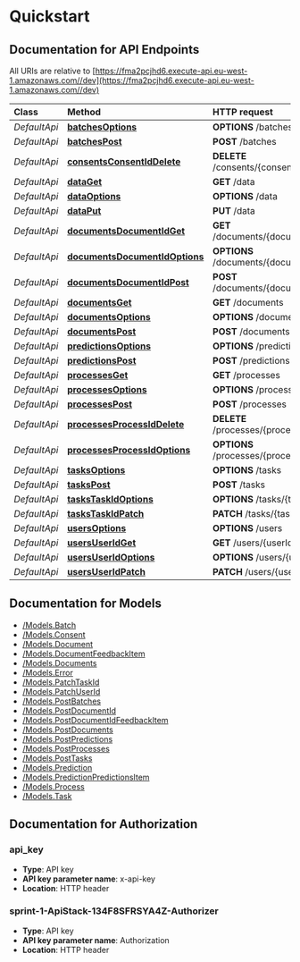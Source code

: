 # Quickstart

## Documentation for API Endpoints

All URIs are relative to [https://fma2pcjhd6.execute-api.eu-west-1.amazonaws.com//dev](https://fma2pcjhd6.execute-api.eu-west-1.amazonaws.com//dev)

| Class | Method | HTTP request | Description |
| :--- | :--- | :--- | :--- |
| _DefaultApi_ | [**batchesOptions**](https://github.com/LucidtechAI/las-docs/tree/a70ce35a5df44f2b0a8d8d267fccb3861a2673f6/apis/dev/Apis/DefaultApi.md#batchesoptions) | **OPTIONS** /batches |  |
| _DefaultApi_ | [**batchesPost**](https://github.com/LucidtechAI/las-docs/tree/a70ce35a5df44f2b0a8d8d267fccb3861a2673f6/apis/dev/Apis/DefaultApi.md#batchespost) | **POST** /batches |  |
| _DefaultApi_ | [**consentsConsentIdDelete**](https://github.com/LucidtechAI/las-docs/tree/a70ce35a5df44f2b0a8d8d267fccb3861a2673f6/apis/dev/Apis/DefaultApi.md#consentsconsentiddelete) | **DELETE** /consents/{consentId} |  |
| _DefaultApi_ | [**dataGet**](https://github.com/LucidtechAI/las-docs/tree/a70ce35a5df44f2b0a8d8d267fccb3861a2673f6/apis/dev/Apis/DefaultApi.md#dataget) | **GET** /data |  |
| _DefaultApi_ | [**dataOptions**](https://github.com/LucidtechAI/las-docs/tree/a70ce35a5df44f2b0a8d8d267fccb3861a2673f6/apis/dev/Apis/DefaultApi.md#dataoptions) | **OPTIONS** /data |  |
| _DefaultApi_ | [**dataPut**](https://github.com/LucidtechAI/las-docs/tree/a70ce35a5df44f2b0a8d8d267fccb3861a2673f6/apis/dev/Apis/DefaultApi.md#dataput) | **PUT** /data |  |
| _DefaultApi_ | [**documentsDocumentIdGet**](https://github.com/LucidtechAI/las-docs/tree/a70ce35a5df44f2b0a8d8d267fccb3861a2673f6/apis/dev/Apis/DefaultApi.md#documentsdocumentidget) | **GET** /documents/{documentId} |  |
| _DefaultApi_ | [**documentsDocumentIdOptions**](https://github.com/LucidtechAI/las-docs/tree/a70ce35a5df44f2b0a8d8d267fccb3861a2673f6/apis/dev/Apis/DefaultApi.md#documentsdocumentidoptions) | **OPTIONS** /documents/{documentId} |  |
| _DefaultApi_ | [**documentsDocumentIdPost**](https://github.com/LucidtechAI/las-docs/tree/a70ce35a5df44f2b0a8d8d267fccb3861a2673f6/apis/dev/Apis/DefaultApi.md#documentsdocumentidpost) | **POST** /documents/{documentId} |  |
| _DefaultApi_ | [**documentsGet**](https://github.com/LucidtechAI/las-docs/tree/a70ce35a5df44f2b0a8d8d267fccb3861a2673f6/apis/dev/Apis/DefaultApi.md#documentsget) | **GET** /documents |  |
| _DefaultApi_ | [**documentsOptions**](https://github.com/LucidtechAI/las-docs/tree/a70ce35a5df44f2b0a8d8d267fccb3861a2673f6/apis/dev/Apis/DefaultApi.md#documentsoptions) | **OPTIONS** /documents |  |
| _DefaultApi_ | [**documentsPost**](https://github.com/LucidtechAI/las-docs/tree/a70ce35a5df44f2b0a8d8d267fccb3861a2673f6/apis/dev/Apis/DefaultApi.md#documentspost) | **POST** /documents |  |
| _DefaultApi_ | [**predictionsOptions**](https://github.com/LucidtechAI/las-docs/tree/a70ce35a5df44f2b0a8d8d267fccb3861a2673f6/apis/dev/Apis/DefaultApi.md#predictionsoptions) | **OPTIONS** /predictions |  |
| _DefaultApi_ | [**predictionsPost**](https://github.com/LucidtechAI/las-docs/tree/a70ce35a5df44f2b0a8d8d267fccb3861a2673f6/apis/dev/Apis/DefaultApi.md#predictionspost) | **POST** /predictions |  |
| _DefaultApi_ | [**processesGet**](https://github.com/LucidtechAI/las-docs/tree/a70ce35a5df44f2b0a8d8d267fccb3861a2673f6/apis/dev/Apis/DefaultApi.md#processesget) | **GET** /processes |  |
| _DefaultApi_ | [**processesOptions**](https://github.com/LucidtechAI/las-docs/tree/a70ce35a5df44f2b0a8d8d267fccb3861a2673f6/apis/dev/Apis/DefaultApi.md#processesoptions) | **OPTIONS** /processes |  |
| _DefaultApi_ | [**processesPost**](https://github.com/LucidtechAI/las-docs/tree/a70ce35a5df44f2b0a8d8d267fccb3861a2673f6/apis/dev/Apis/DefaultApi.md#processespost) | **POST** /processes |  |
| _DefaultApi_ | [**processesProcessIdDelete**](https://github.com/LucidtechAI/las-docs/tree/a70ce35a5df44f2b0a8d8d267fccb3861a2673f6/apis/dev/Apis/DefaultApi.md#processesprocessiddelete) | **DELETE** /processes/{processId} |  |
| _DefaultApi_ | [**processesProcessIdOptions**](https://github.com/LucidtechAI/las-docs/tree/a70ce35a5df44f2b0a8d8d267fccb3861a2673f6/apis/dev/Apis/DefaultApi.md#processesprocessidoptions) | **OPTIONS** /processes/{processId} |  |
| _DefaultApi_ | [**tasksOptions**](https://github.com/LucidtechAI/las-docs/tree/a70ce35a5df44f2b0a8d8d267fccb3861a2673f6/apis/dev/Apis/DefaultApi.md#tasksoptions) | **OPTIONS** /tasks |  |
| _DefaultApi_ | [**tasksPost**](https://github.com/LucidtechAI/las-docs/tree/a70ce35a5df44f2b0a8d8d267fccb3861a2673f6/apis/dev/Apis/DefaultApi.md#taskspost) | **POST** /tasks |  |
| _DefaultApi_ | [**tasksTaskIdOptions**](https://github.com/LucidtechAI/las-docs/tree/a70ce35a5df44f2b0a8d8d267fccb3861a2673f6/apis/dev/Apis/DefaultApi.md#taskstaskidoptions) | **OPTIONS** /tasks/{taskId} |  |
| _DefaultApi_ | [**tasksTaskIdPatch**](https://github.com/LucidtechAI/las-docs/tree/a70ce35a5df44f2b0a8d8d267fccb3861a2673f6/apis/dev/Apis/DefaultApi.md#taskstaskidpatch) | **PATCH** /tasks/{taskId} |  |
| _DefaultApi_ | [**usersOptions**](https://github.com/LucidtechAI/las-docs/tree/a70ce35a5df44f2b0a8d8d267fccb3861a2673f6/apis/dev/Apis/DefaultApi.md#usersoptions) | **OPTIONS** /users |  |
| _DefaultApi_ | [**usersUserIdGet**](https://github.com/LucidtechAI/las-docs/tree/a70ce35a5df44f2b0a8d8d267fccb3861a2673f6/apis/dev/Apis/DefaultApi.md#usersuseridget) | **GET** /users/{userId} |  |
| _DefaultApi_ | [**usersUserIdOptions**](https://github.com/LucidtechAI/las-docs/tree/a70ce35a5df44f2b0a8d8d267fccb3861a2673f6/apis/dev/Apis/DefaultApi.md#usersuseridoptions) | **OPTIONS** /users/{userId} |  |
| _DefaultApi_ | [**usersUserIdPatch**](https://github.com/LucidtechAI/las-docs/tree/a70ce35a5df44f2b0a8d8d267fccb3861a2673f6/apis/dev/Apis/DefaultApi.md#usersuseridpatch) | **PATCH** /users/{userId} |  |

## Documentation for Models

* [/Models.Batch](https://github.com/LucidtechAI/las-docs/tree/a70ce35a5df44f2b0a8d8d267fccb3861a2673f6/apis/dev/Models/Batch.md)
* [/Models.Consent](https://github.com/LucidtechAI/las-docs/tree/a70ce35a5df44f2b0a8d8d267fccb3861a2673f6/apis/dev/Models/Consent.md)
* [/Models.Document](https://github.com/LucidtechAI/las-docs/tree/a70ce35a5df44f2b0a8d8d267fccb3861a2673f6/apis/dev/Models/Document.md)
* [/Models.DocumentFeedbackItem](https://github.com/LucidtechAI/las-docs/tree/a70ce35a5df44f2b0a8d8d267fccb3861a2673f6/apis/dev/Models/DocumentFeedbackItem.md)
* [/Models.Documents](https://github.com/LucidtechAI/las-docs/tree/a70ce35a5df44f2b0a8d8d267fccb3861a2673f6/apis/dev/Models/Documents.md)
* [/Models.Error](https://github.com/LucidtechAI/las-docs/tree/a70ce35a5df44f2b0a8d8d267fccb3861a2673f6/apis/dev/Models/Error.md)
* [/Models.PatchTaskId](https://github.com/LucidtechAI/las-docs/tree/a70ce35a5df44f2b0a8d8d267fccb3861a2673f6/apis/dev/Models/PatchTaskId.md)
* [/Models.PatchUserId](https://github.com/LucidtechAI/las-docs/tree/a70ce35a5df44f2b0a8d8d267fccb3861a2673f6/apis/dev/Models/PatchUserId.md)
* [/Models.PostBatches](https://github.com/LucidtechAI/las-docs/tree/a70ce35a5df44f2b0a8d8d267fccb3861a2673f6/apis/dev/Models/PostBatches.md)
* [/Models.PostDocumentId](https://github.com/LucidtechAI/las-docs/tree/a70ce35a5df44f2b0a8d8d267fccb3861a2673f6/apis/dev/Models/PostDocumentId.md)
* [/Models.PostDocumentIdFeedbackItem](https://github.com/LucidtechAI/las-docs/tree/a70ce35a5df44f2b0a8d8d267fccb3861a2673f6/apis/dev/Models/PostDocumentIdFeedbackItem.md)
* [/Models.PostDocuments](https://github.com/LucidtechAI/las-docs/tree/a70ce35a5df44f2b0a8d8d267fccb3861a2673f6/apis/dev/Models/PostDocuments.md)
* [/Models.PostPredictions](https://github.com/LucidtechAI/las-docs/tree/a70ce35a5df44f2b0a8d8d267fccb3861a2673f6/apis/dev/Models/PostPredictions.md)
* [/Models.PostProcesses](https://github.com/LucidtechAI/las-docs/tree/a70ce35a5df44f2b0a8d8d267fccb3861a2673f6/apis/dev/Models/PostProcesses.md)
* [/Models.PostTasks](https://github.com/LucidtechAI/las-docs/tree/a70ce35a5df44f2b0a8d8d267fccb3861a2673f6/apis/dev/Models/PostTasks.md)
* [/Models.Prediction](https://github.com/LucidtechAI/las-docs/tree/a70ce35a5df44f2b0a8d8d267fccb3861a2673f6/apis/dev/Models/Prediction.md)
* [/Models.PredictionPredictionsItem](https://github.com/LucidtechAI/las-docs/tree/a70ce35a5df44f2b0a8d8d267fccb3861a2673f6/apis/dev/Models/PredictionPredictionsItem.md)
* [/Models.Process](https://github.com/LucidtechAI/las-docs/tree/a70ce35a5df44f2b0a8d8d267fccb3861a2673f6/apis/dev/Models/Process.md)
* [/Models.Task](https://github.com/LucidtechAI/las-docs/tree/a70ce35a5df44f2b0a8d8d267fccb3861a2673f6/apis/dev/Models/Task.md)

## Documentation for Authorization

### api\_key

* **Type**: API key
* **API key parameter name**: x-api-key
* **Location**: HTTP header

### sprint-1-ApiStack-134F8SFRSYA4Z-Authorizer

* **Type**: API key
* **API key parameter name**: Authorization
* **Location**: HTTP header

